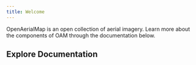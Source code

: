 ```yaml
---
title: Welcome
---
```



OpenAerialMap is an open collection of aerial imagery. Learn more about the components of OAM through the documentation below.

## Explore Documentation